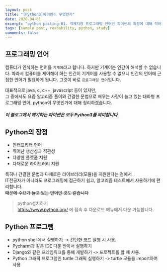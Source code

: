 ```yaml
---
layout: post
title: "[Python3]파이썬이 무엇인가"
date: 2020-04-01
excerpt: "python posting-01. 객체지향 프로그래밍 언어인 파이썬의 특징에 대해 적어본다."
tags: [sample post, readability, python, study]
comments: false
---
```

## 프로그래밍 언어
컴퓨터가 인식하는 언어를 `기계어`라고 합니다. 하지만 기계어는 인간이 해석할 수 없습니다. 따라서 컴퓨터를 제어해야 하는 인간이 기계어를 사용할 수 없으니 인간의 언어에 근접한 언어가 필요하게 됩니다. 그것이 바로 `프로그래밍 언어`입니다.

대표적으로 java, c, c++, javascript 등이 있지만,  
그 중에서도 요즘 알고리즘 풀이와 간결한 문법으로 배우는 사람이 늘고 있는  대화형 프로그래밍 언어, python이 무엇인가에 대해 정리하겠습니다. 

##### 이 블로그에서 얘기하는 파이썬은 모두 Python3를 의미합니다.


## Python의 장점
+ 인터프리터 언어
+ 뛰어난 생산성과 직관성
+ 다양한 플랫폼 지원
+ 다채로운 라이브러리 지원

특히나 간결한 문법과 다채로운 라이브러리(모듈)을 지원한다는 점에서  
IT전공자가 아니라도 프로그래밍에 접근하기 쉽고, 알고리즘 테스트에서 사용하기에 편리합니다.  
~~때문에 수요가 늘고 있는 언어인 것도 같습니다~~

> python설치하기  
> <https://www.python.org/> 에 접속 후 다운로드 메뉴에서 다운 가능합니다.

## Python 프로그램
+ python shell에서 실행하기 -> 간단한 코드 실행 시 사용.
+ Pycharm과 같은 IDE 다운 받아서 실행하기
+ Django와 같은 프레임워크를 통해 개발하기 -> 프로젝트를 할 때 사용.
+ Python 그래픽 프로그램인 turtle 그래픽 실행하기 -> turtle 모듈을 import하여 사용
